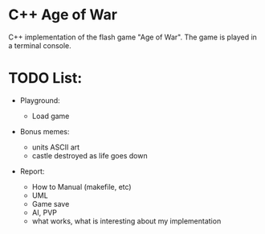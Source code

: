 # C++ Age of War
C++ implementation of the flash game "Age of War". The game is played in a terminal console.

# TODO List:
- Playground:
  - Load game

- Bonus memes:
  - units ASCII art
  - castle destroyed as life goes down

- Report:
  - How to Manual (makefile, etc)
  - UML
  - Game save
  - AI, PVP
  - what works, what is interesting about my implementation
